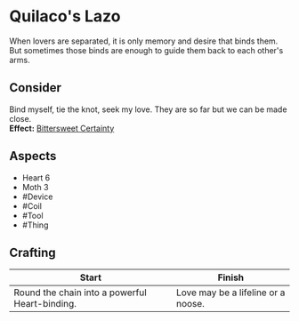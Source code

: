 # Quilaco's Lazo
When lovers are separated, it is only memory and desire that binds them. But sometimes those binds are enough to guide them back to each other's arms.
## Consider
Bind myself, tie the knot, seek my love. They are so far but we can be made close.<br>**Effect:** [Bittersweet Certainty](https://uadaf.theevilroot.xyz/rowenarium/element/bittersweet.certainty)
## Aspects
- Heart 6
- Moth 3
- #Device
- #Coil
- #Tool 
- #Thing
## Crafting
| Start                                          | Finish                             |
| ---------------------------------------------- | ---------------------------------- |
| Round the chain into a powerful Heart-binding. | Love may be a lifeline or a noose. |